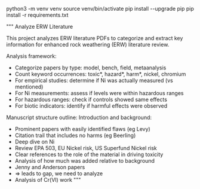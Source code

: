 python3 -m venv venv
source venv/bin/activate
pip install --upgrade pip
pip install -r requirements.txt


"""
Analyze ERW Literature

This project analyzes ERW literature PDFs to categorize and extract key information
for enhanced rock weathering (ERW) literature review.

Analysis framework:
- Categorize papers by type: model, bench, field, metaanalysis
- Count keyword occurrences: toxic*, hazard*, harm*, nickel, chromium
- For empirical studies: determine if Ni was actually measured (vs mentioned)
- For Ni measurements: assess if levels were within hazardous ranges
- For hazardous ranges: check if controls showed same effects
- For biotic indicators: identify if harmful effects were observed

Manuscript structure outline:
Introduction and background:
* Prominent papers with easily identified flaws (eg Levy)
* Citation trail that includes no harms (eg Beerling)
* Deep dive on Ni
* Review EPA 503, EU Nickel risk, US Superfund Nickel risk
* Clear references to the role of the material in driving toxicity
* Analysis of how much was added relative to background
* Jenny and Anderson papers
* => leads to gap, we need to analyze
* Analysis of Cr(VI) work
"""